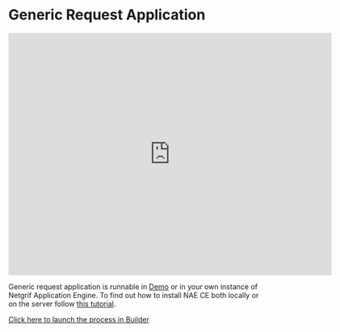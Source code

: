 # Generic Request Application

<iframe width="640" height="480" src="https://www.youtube.com/embed/WBY5ZhPvyGI" title="YouTube video player"
frameborder="0" allow="accelerometer; autoplay; clipboard-write; encrypted-media; gyroscope; picture-in-picture"
allowfullscreen></iframe>

Generic request application is runnable in [Demo](https://demo.netgrif.com/) or in your own instance of Netgrif
Application
Engine. To find out how to install NAE CE both locally or on the server follow [this tutorial](tutorials/nae-ce-starter.md).

[Click here to launch the process in Builder](https://builder.netgrif.com/modeler?modelUrl=https://academy.netgrif.com/examples/request/request.xml)
